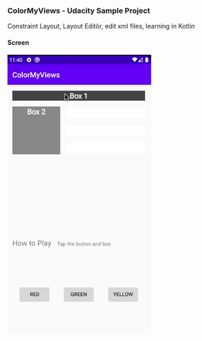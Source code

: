 ### ColorMyViews - Udacity Sample Project 
Constraint Layout, Layout Editör, edit xml files, learning in Kotlin


#### Screen
![alt](https://raw.githubusercontent.com/VBT-Intership/AbdullahOguz-ColorMyViews/master/github/ezgif.com-video-to-gif.gif)
